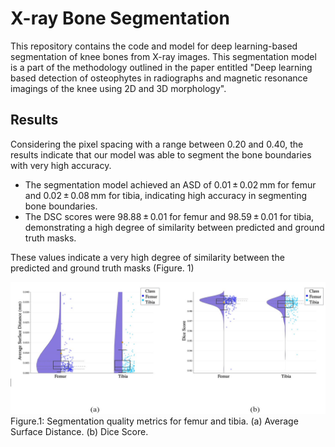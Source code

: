 # X-ray Bone Segmentation

This repository contains the code and model for deep learning-based segmentation of knee bones from X-ray images. This segmentation model is a part of the methodology outlined in the paper entitled "Deep learning based detection of osteophytes in radiographs and magnetic resonance imagings of the knee using 2D and 3D morphology".

## Results

Considering the pixel spacing with a range between 0.20 and 0.40, the results indicate that our model was able to segment the bone boundaries with very high accuracy. 

- The segmentation model achieved an ASD of 0.01 ± 0.02 mm for femur and 0.02 ± 0.08 mm for tibia, indicating high accuracy in segmenting bone boundaries.
- The DSC scores were 98.88 ± 0.01 for femur and 98.59 ± 0.01 for tibia, demonstrating a high degree of similarity between predicted and ground truth masks.

These values indicate a very high degree of similarity between the predicted and ground truth masks (Figure. 1)

![Figure.1: Segmentation quality metrics for femur and tibia. (a) Average Surface Distance. (b) Dice Score. ](figs/figure1.jpeg)
Figure.1: Segmentation quality metrics for femur and tibia. (a) Average Surface Distance. (b) Dice Score. 



